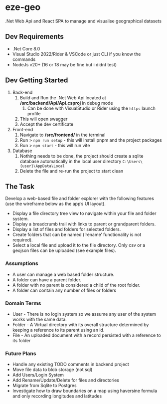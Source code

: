 # eze-geo
.Net Web Api and React SPA to manage and visualise geographical datasets

## Dev Requirements
- .Net Core 8.0
- Visual Studio 2022/Rider & VSCode or just CLI if you know the commands
- NodeJs v20+ (16 or 18 may be fine but i didnt test)

## Dev Getting Started
1. Back-end
   1. Build and Run the .Net Web Api located at **/src/backend/Api/Api.csproj** in debug mode
      1. Can be done with VisualStudio or Rider using the `https` launch profile 
   2. This will open swagger
   3. Accept the dev certificate
2. Front-end
   1. Navigate to **/src/frontend/** in the terminal
   2. Run > `npm run setup` - this will install pnpm and the project packages
   3. Run > `npm start` - this will run vite
3. Database
   1. Nothing needs to be done, the project should create a sqlite database automatically in the local user directory `C:\Users\{user}\AppData\Local`
   2. Delete the file and re-run the project to start clean

## The Task
Develop a web-based file and folder explorer with the following features (use the wireframe below as the app’s UI layout).
- Display a file directory tree view to navigate within your file and folder system.
- Display a breadcrumb trail with links to parent or grandparent folders.
- Display a list of files and folders for selected folders.
- Create folders that can be named (‘rename’ functionality is not required).
- Select a local file and upload it to the file directory. Only csv or a geojson files can be uploaded (see example files).

### Assumptions
- A user can manage a web based folder structure.
- A folder can have a parent folder.
- A folder with no parent is considered a child of the root folder.
- A folder can contain any number of files or folders

### Domain Terms
- User - There is no login system so we assume any user of the system works with the same data.
- Folder - A Virtual directory with its overall structure determined by keeping a reference to its parent using an id.
- File - An uploaded document with a record persisted with a reference to its folder

### Future Plans
- Handle any existing TODO comments in backend project
- Move file data to blob storage (not sql)
- Add Users/Login System
- Add Rename/Update/Delete for files and directories
- Migrate from Sqlite to Postgres
- Investigate how to draw boundaries on a map using haversine formula and only recording longitudes and latitudes
 
